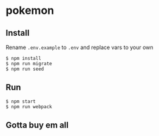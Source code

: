 # pokemon

## Install

Rename `.env.example` to `.env` and replace vars to your own

```
$ npm install
$ npm run migrate
$ npm run seed
```

## Run

```
$ npm start
$ npm run webpack
```

## Gotta buy em all
